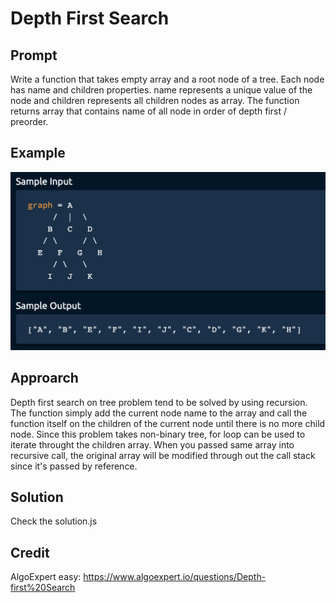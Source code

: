 # Depth First Search

## Prompt

Write a function that takes empty array and a root node of a tree.
Each node has name and children properties. name represents a unique value of the node and children represents all children nodes as array. The function returns array that contains name of all node in order of depth first / preorder.

## Example

![](/problems/depth-first-search/example.png)

## Approarch

Depth first search on tree problem tend to be solved by using recursion. The function simply add the current node name to the array and call the function itself on the children of the current node until there is no more child node. Since this problem takes non-binary tree, for loop can be used to iterate throught the children array. When you passed same array into recursive call, the original array will be modified through out the call stack since it's passed by reference.

## Solution

Check the solution.js

## Credit

AlgoExpert easy:
https://www.algoexpert.io/questions/Depth-first%20Search
